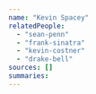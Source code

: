 ```yaml
---
name: "Kevin Spacey"
relatedPeople:
  - "sean-penn"
  - "frank-sinatra"
  - "kevin-costner"
  - "drake-bell"
sources: []
summaries:
---
```


